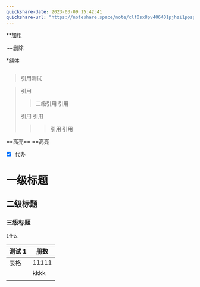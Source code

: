 ```yaml
---
quickshare-date: 2023-03-09 15:42:41
quickshare-url: "https://noteshare.space/note/clf0sx8pv406401pjhzi1ppsp#il8oGDVpkNCsr5ssDfT+E0yBF1eHzDz6Oef8srctSgs"
---
```

**加粗

~~删除

*斜体

```代码块
```

>引用测试

>引用
>>二级引用
>>引用
>
>引用
>引用
>>>引用
>>>引用
>>>

==高亮==
==高亮


- [x] 代办


# 一级标题

## 二级标题

### 三级标题



	1什么



| 测试 1 | 册数  |
| ------ | ----- |
| 表格   | 11111 |
|        | kkkk  |
|        |       |
